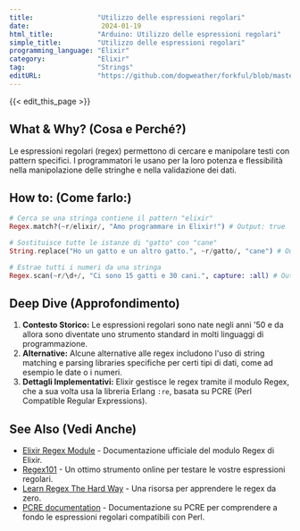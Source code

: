 ```yaml
---
title:                "Utilizzo delle espressioni regolari"
date:                  2024-01-19
html_title:           "Arduino: Utilizzo delle espressioni regolari"
simple_title:         "Utilizzo delle espressioni regolari"
programming_language: "Elixir"
category:             "Elixir"
tag:                  "Strings"
editURL:              "https://github.com/dogweather/forkful/blob/master/content/it/elixir/using-regular-expressions.md"
---
```


{{< edit_this_page >}}

## What & Why? (Cosa e Perché?)
Le espressioni regolari (regex) permettono di cercare e manipolare testi con pattern specifici. I programmatori le usano per la loro potenza e flessibilità nella manipolazione delle stringhe e nella validazione dei dati.

## How to: (Come farlo:)
```Elixir
# Cerca se una stringa contiene il pattern "elixir"
Regex.match?(~r/elixir/, "Amo programmare in Elixir!") # Output: true

# Sostituisce tutte le istanze di "gatto" con "cane" 
String.replace("Ho un gatto e un altro gatto.", ~r/gatto/, "cane") # Output: "Ho un cane e un altro cane."

# Estrae tutti i numeri da una stringa
Regex.scan(~r/\d+/, "Ci sono 15 gatti e 30 cani.", capture: :all) # Output: [["15"], ["30"]]
```

## Deep Dive (Approfondimento)

1. **Contesto Storico:** Le espressioni regolari sono nate negli anni '50 e da allora sono diventate uno strumento standard in molti linguaggi di programmazione.
2. **Alternative:** Alcune alternative alle regex includono l'uso di string matching e parsing libraries specifiche per certi tipi di dati, come ad esempio le date o i numeri.
3. **Dettagli Implementativi:** Elixir gestisce le regex tramite il modulo Regex, che a sua volta usa la libreria Erlang `:re`, basata su PCRE (Perl Compatible Regular Expressions).

## See Also (Vedi Anche)

- [Elixir Regex Module](https://hexdocs.pm/elixir/Regex.html) - Documentazione ufficiale del modulo Regex di Elixir.
- [Regex101](https://regex101.com/) - Un ottimo strumento online per testare le vostre espressioni regolari.
- [Learn Regex The Hard Way](https://regex.learncodethehardway.org/) - Una risorsa per apprendere le regex da zero.
- [PCRE documentation](http://www.pcre.org/) - Documentazione su PCRE per comprendere a fondo le espressioni regolari compatibili con Perl.
